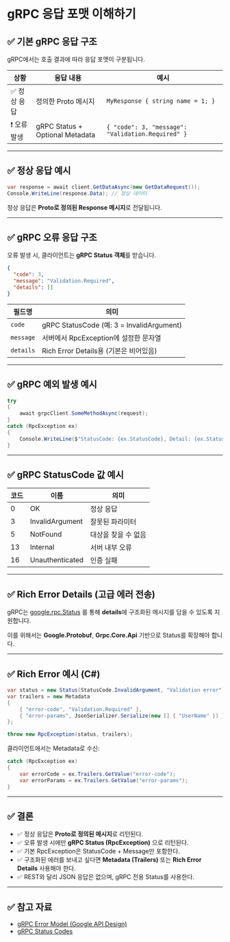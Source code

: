 # gRPC 응답 포맷 이해하기

## ✅ 기본 gRPC 응답 구조

gRPC에서는 호출 결과에 따라 응답 포맷이 구분됩니다.

| 상황          | 응답 내용                       | 예시                                              |
| ------------- | ------------------------------- | ------------------------------------------------- |
| ✅ 정상 응답  | 정의한 Proto 메시지             | `MyResponse { string name = 1; }`                 |
| ❗️ 오류 발생 | gRPC Status + Optional Metadata | `{ "code": 3, "message": "Validation.Required" }` |

---

## ✅ 정상 응답 예시

```csharp
var response = await client.GetDataAsync(new GetDataRequest());
Console.WriteLine(response.Data); // 정상 데이터
```

정상 응답은 **Proto로 정의된 Response 메시지**로 전달됩니다.

---

## ✅ gRPC 오류 응답 구조

오류 발생 시, 클라이언트는 **gRPC Status 객체**를 받습니다.

```json
{
  "code": 3,
  "message": "Validation.Required",
  "details": []
}
```

| 필드명    | 의미                                      |
| --------- | ----------------------------------------- |
| `code`    | gRPC StatusCode (예: 3 = InvalidArgument) |
| `message` | 서버에서 RpcException에 설정한 문자열     |
| `details` | Rich Error Details용 (기본은 비어있음)    |

---

## ✅ gRPC 예외 발생 예시

```csharp
try
{
    await grpcClient.SomeMethodAsync(request);
}
catch (RpcException ex)
{
    Console.WriteLine($"StatusCode: {ex.StatusCode}, Detail: {ex.Status.Detail}");
}
```

---

## ✅ gRPC StatusCode 값 예시

| 코드 | 이름            | 의미                |
| ---- | --------------- | ------------------- |
| 0    | OK              | 정상 응답           |
| 3    | InvalidArgument | 잘못된 파라미터     |
| 5    | NotFound        | 대상을 찾을 수 없음 |
| 13   | Internal        | 서버 내부 오류      |
| 16   | Unauthenticated | 인증 실패           |

---

## ✅ Rich Error Details (고급 에러 전송)

gRPC는 [google.rpc.Status](https://cloud.google.com/apis/design/errors) 를 통해
**details**에 구조화된 메시지를 담을 수 있도록 지원합니다.

이를 위해서는 **Google.Protobuf**, **Grpc.Core.Api** 기반으로 Status를 확장해야 합니다.

---

## ✅ Rich Error 예시 (C#)

```csharp
var status = new Status(StatusCode.InvalidArgument, "Validation error");
var trailers = new Metadata
{
    { "error-code", "Validation.Required" },
    { "error-params", JsonSerializer.Serialize(new [] { "UserName" }) }
};

throw new RpcException(status, trailers);
```

클라이언트에서는 Metadata로 수신:

```csharp
catch (RpcException ex)
{
    var errorCode = ex.Trailers.GetValue("error-code");
    var errorParams = ex.Trailers.GetValue("error-params");
}
```

---

## ✅ 결론

- ✅ 정상 응답은 **Proto로 정의된 메시지**로 리턴된다.
- ✅ 오류 발생 시에만 **gRPC Status (RpcException)** 으로 리턴된다.
- ✅ 기본 RpcException은 StatusCode + Message만 포함한다.
- ✅ 구조화된 에러를 보내고 싶다면 **Metadata (Trailers)** 또는 **Rich Error Details** 사용해야 한다.
- ✅ REST와 달리 JSON 응답은 없으며, gRPC 전용 Status를 사용한다.

---

## ✅ 참고 자료

- [gRPC Error Model (Google API Design)](https://cloud.google.com/apis/design/errors)
- [gRPC Status Codes](https://grpc.io/docs/guides/error/)
